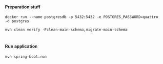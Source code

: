#### Preparation stuff
`docker run --name postgresdb -p 5432:5432 -e POSTGRES_PASSWORD=quattro -d postgres`

`mvn clean verify -Pclean-main-schema,migrate-main-schema`

#
#### Run application
`mvn spring-boot:run`
